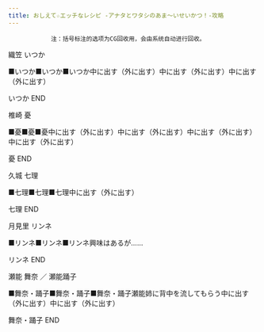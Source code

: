 ```yaml
---
title: おしえて☆エッチなレシピ -アナタとワタシのあま～いせいかつ！-攻略
---
```


                注：括号标注的选项为CG回收用，会由系统自动进行回收。

織笠 いつか

■いつか■いつか■いつか中に出す（外に出す）中に出す（外に出す）中に出す（外に出す）

いつか END

椎崎 憂

■憂■憂■憂中に出す（外に出す）中に出す（外に出す）中に出す（外に出す）中に出す（外に出す）

憂 END

久城 七理

■七理■七理■七理中に出す（外に出す）

七理 END

月見里 リンネ

■リンネ■リンネ■リンネ興味はあるが……

リンネ END

瀬能 舞奈 ／ 瀬能踊子

■舞奈・踊子■舞奈・踊子■舞奈・踊子瀬能姉に背中を流してもらう中に出す（外に出す）中に出す（外に出す）

舞奈・踊子 END
              
